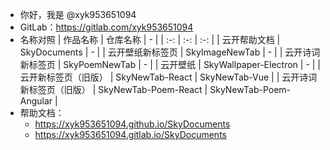 - 你好，我是 @xyk953651094
- GitLab：https://gitlab.com/xyk953651094
- 名称对照
  | 作品名称 | 仓库名称 | - |
  | :-: | :-: | :-: |
  | 云开帮助文档 | SkyDocuments | - |
  | 云开壁纸新标签页 | SkyImageNewTab | - |
  | 云开诗词新标签页 | SkyPoemNewTab | - |
  | 云开壁纸 | SkyWallpaper-Electron | - |
  | 云开新标签页（旧版） | SkyNewTab-React | SkyNewTab-Vue |
  | 云开诗词新标签页（旧版） | SkyNewTab-Poem-React | SkyNewTab-Poem-Angular |
- 帮助文档：
  - https://xyk953651094.github.io/SkyDocuments
  - https://xyk953651094.gitlab.io/SkyDocuments

<!---
XYK953651094/XYK953651094 is a ✨ special ✨ repository because its `README.md` (this file) appears on your GitHub profile.
You can click the Preview link to take a look at your changes.
--->
